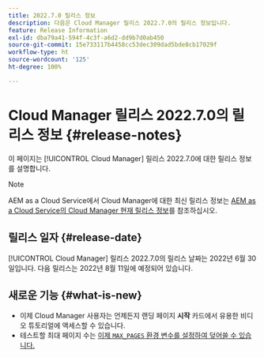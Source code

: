 ```yaml
---
title: 2022.7.0 릴리스 정보
description: 다음은 Cloud Manager 릴리스 2022.7.0의 릴리스 정보입니다.
feature: Release Information
exl-id: dba79a41-594f-4c3f-a6d2-dd9b7d0ab450
source-git-commit: 15e733117b4458cc53dec309dad5bde8cb17029f
workflow-type: ht
source-wordcount: '125'
ht-degree: 100%

---
```


# Cloud Manager 릴리스 2022.7.0의 릴리스 정보 {#release-notes}

이 페이지는 [!UICONTROL Cloud Manager] 릴리스 2022.7.0에 대한 릴리스 정보를 설명합니다.

>[!NOTE]
>
>AEM as a Cloud Service에서 Cloud Manager에 대한 최신 릴리스 정보는 [AEM as a Cloud Service의 Cloud Manager 현재 릴리스 정보](https://experienceleague.adobe.com/docs/experience-manager-cloud-service/content/implementing/using-cloud-manager/release-notes-cloud-manager/release-notes-cm-current.html)를 참조하십시오.

## 릴리스 일자 {#release-date}

[!UICONTROL Cloud Manager] 릴리스 2022.7.0의 릴리스 날짜는 2022년 6월 30일입니다. 다음 릴리스는 2022년 8월 11일에 예정되어 있습니다.

## 새로운 기능 {#what-is-new}

* 이제 Cloud Manager 사용자는 언제든지 랜딩 페이지 **시작** 카드에서 유용한 비디오 튜토리얼에 액세스할 수 있습니다.
* 테스트할 최대 페이지 수는 [이제 `MAX_PAGES` 환경 변수를 설정하여 덮어쓸 수 있습니다.](/help/using/code-quality-testing.md#crawler)

